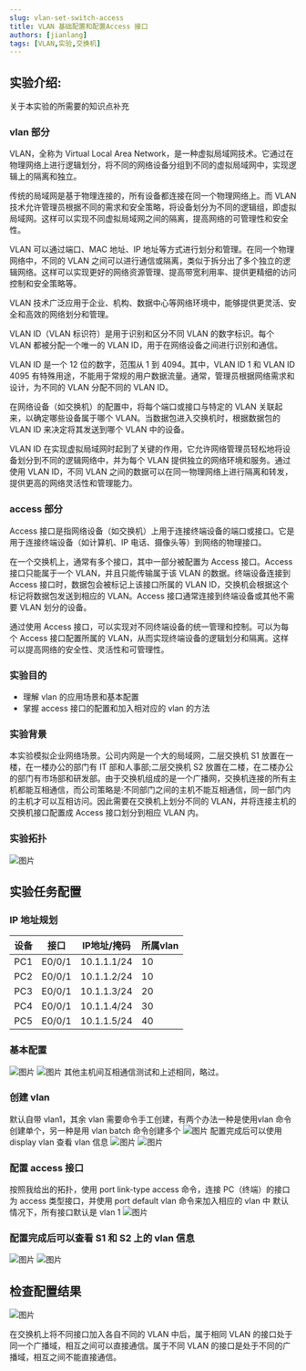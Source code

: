 ```yaml
---
slug: vlan-set-switch-access
title: VLAN 基础配置和配置Access 接口
authors: [jianlang]
tags: [VLAN,实验,交换机]
---
```

##  实验介绍:

关于本实验的所需要的知识点补充

### vlan 部分



VLAN，全称为 Virtual Local Area Network，是一种虚拟局域网技术。它通过在物理网络上进行逻辑划分，将不同的网络设备分组到不同的虚拟局域网中，实现逻辑上的隔离和独立。

<!--truncate-->

传统的局域网是基于物理连接的，所有设备都连接在同一个物理网络上。而 VLAN 技术允许管理员根据不同的需求和安全策略，将设备划分为不同的逻辑组，即虚拟局域网。这样可以实现不同虚拟局域网之间的隔离，提高网络的可管理性和安全性。

VLAN 可以通过端口、MAC 地址、IP 地址等方式进行划分和管理。在同一个物理网络中，不同的 VLAN 之间可以进行通信或隔离，类似于拆分出了多个独立的逻辑网络。这样可以实现更好的网络资源管理、提高带宽利用率、提供更精细的访问控制和安全策略等。

VLAN 技术广泛应用于企业、机构、数据中心等网络环境中，能够提供更灵活、安全和高效的网络划分和管理。

VLAN ID（VLAN 标识符）是用于识别和区分不同 VLAN 的数字标识。每个 VLAN 都被分配一个唯一的 VLAN ID，用于在网络设备之间进行识别和通信。

VLAN ID 是一个 12 位的数字，范围从 1 到 4094。其中，VLAN ID 1 和 VLAN ID 4095 有特殊用途，不能用于常规的用户数据流量。通常，管理员根据网络需求和设计，为不同的 VLAN 分配不同的 VLAN ID。

在网络设备（如交换机）的配置中，将每个端口或接口与特定的 VLAN 关联起来，以确定哪些设备属于哪个 VLAN。当数据包进入交换机时，根据数据包的 VLAN ID 来决定将其发送到哪个 VLAN 中的设备。

VLAN ID 在实现虚拟局域网时起到了关键的作用，它允许网络管理员轻松地将设备划分到不同的逻辑网络中，并为每个 VLAN 提供独立的网络环境和服务。通过使用 VLAN ID，不同 VLAN 之间的数据可以在同一物理网络上进行隔离和转发，提供更高的网络灵活性和管理能力。



### access 部分



Access 接口是指网络设备（如交换机）上用于连接终端设备的端口或接口。它是用于连接终端设备（如计算机、IP 电话、摄像头等）到网络的物理接口。

在一个交换机上，通常有多个接口，其中一部分被配置为 Access 接口。Access 接口只能属于一个 VLAN，并且只能传输属于该 VLAN 的数据。终端设备连接到 Access 接口时，数据包会被标记上该接口所属的 VLAN ID，交换机会根据这个标记将数据包发送到相应的 VLAN。Access 接口通常连接到终端设备或其他不需要 VLAN 划分的设备。

通过使用 Access 接口，可以实现对不同终端设备的统一管理和控制。可以为每个 Access 接口配置所属的 VLAN，从而实现终端设备的逻辑划分和隔离。这样可以提高网络的安全性、灵活性和可管理性。
### 实验目的

- 理解 vlan 的应用场景和基本配置
- 掌握 access 接口的配置和加入相对应的 vlan 的方法

### 实验背景 

本实验模拟企业网络场景。公司内网是一个大的局域网，二层交换机 S1 放置在一楼，在一楼办公的部门有 IT 部和人事部;二层交换机 S2 放置在二楼，在二楼办公的部门有市场部和研发部。由于交换机组成的是一个广播网，交换机连接的所有主机都能互相通信，而公司策略是:不同部门之间的主机不能互相通信，同一部门内的主机才可以互相访问。因此需要在交换机上划分不同的 VLAN，并将连接主机的交换机接口配置成 Access 接口划分到相应 VLAN 内。

### 实验拓扑 

![图片](1.png)



## 实验任务配置 

### IP 地址规划

| 设备 | 接口   | IP地址/掩码 | 所属vlan |
| ---- | ------ | ----------- | -------- |
| PC1  | E0/0/1 | 10.1.1.1/24 | 10       |
| PC2  | E0/0/1 | 10.1.1.2/24 | 10       |
| PC3  | E0/0/1 | 10.1.1.3/24 | 20       |
| PC4  | E0/0/1 | 10.1.1.4/24 | 30       |
| PC5  | E0/0/1 | 10.1.1.5/24 | 40       |

### 基本配置
![图片](2.png)
![图片](3.png)
其他主机间互相通信测试和上述相同，略过。
### 创建 vlan
默认自带 vlan1，其余 vlan 需要命令手工创建，有两个办法⼀种是使⽤vlan 命令创建单个，另一种是用 vlan batch 命令创建多个
![图片](4.png)
配置完成后可以使用 display vlan 查看 vlan 信息
![图片](5.png)
![图片](6.png)
### 配置 access 接口
按照我给出的拓扑，使用 port link-type access 命令，连接 PC（终端）的接口为 access 类型接口，并使用 port default vlan 命令来加入相应的 vlan 中
默认情况下，所有接口默认是 vlan 1
![图片](7.png)
### 配置完成后可以查看 S1 和 S2 上的 vlan 信息
![图片](8.png)
![图片](9.png)
## 检查配置结果

![图片](10.png)



在交换机上将不同接口加入各自不同的 VLAN 中后，属于相同 VLAN 的接口处于同一个广播域，相互之间可以直接通信。属于不同 VLAN 的接口是处于不同的广播域，相互之间不能直接通信。